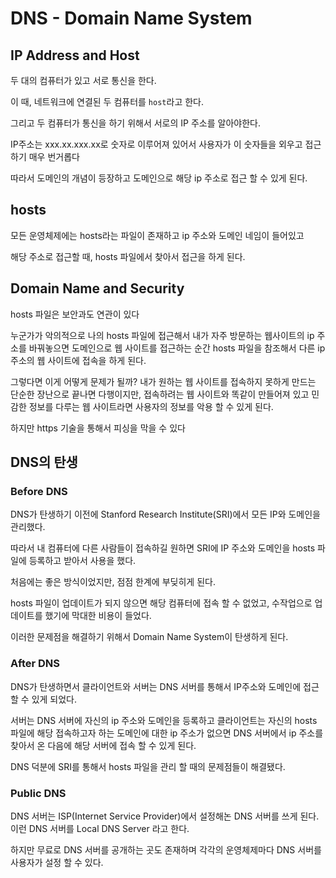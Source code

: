# DNS - Domain Name System

## IP Address and Host

두 대의 컴퓨터가 있고 서로 통신을 한다.

이 때, 네트워크에 연결된 두 컴퓨터를 `host`라고 한다.

그리고 두 컴퓨터가 통신을 하기 위해서 서로의 IP 주소를 알아야한다.

IP주소는 xxx.xx.xxx.xx로 숫자로 이루어져 있어서 사용자가 이 숫자들을 외우고 접근하기 매우 번거롭다

따라서 도메인의 개념이 등장하고 도메인으로 해당 ip 주소로 접근 할 수 있게 된다.

## hosts

모든 운영체제에는 hosts라는 파일이 존재하고 ip 주소와 도메인 네임이 들어있고

해당 주소로 접근할 때, hosts 파일에서 찾아서 접근을 하게 된다.

## Domain Name and Security

hosts 파일은 보안과도 연관이 있다

누군가가 악의적으로 나의 hosts 파일에 접근해서 내가 자주 방문하는 웹사이트의 ip 주소를 바꿔놓으면 도메인으로 웹 사이트를 접근하는 순간 hosts 파일을 참조해서 다른 ip 주소의 웹 사이트에 접속을 하게 된다.

그렇다면 이게 어떻게 문제가 될까? 내가 원하는 웹 사이트를 접속하지 못하게 만드는 단순한 장난으로 끝나면 다행이지만, 접속하려는 웹 사이트와 똑같이 만들어져 있고 민감한 정보를 다루는 웹 사이트라면 사용자의 정보를 악용 할 수 있게 된다.

하지만 https 기술을 통해서 피싱을 막을 수 있다

## DNS의 탄생

### Before DNS

DNS가 탄생하기 이전에 Stanford Research Institute(SRI)에서 모든 IP와 도메인을 관리했다.

따라서 내 컴퓨터에 다른 사람들이 접속하길 원하면 SRI에 IP 주소와 도메인을 hosts 파일에 등록하고 받아서 사용을 했다.

처음에는 좋은 방식이었지만, 점점 한계에 부딪히게 된다.

hosts 파일이 업데이트가 되지 않으면 해당 컴퓨터에 접속 할 수 없었고, 수작업으로 업데이트를 했기에 막대한 비용이 들었다.

이러한 문제점을 해결하기 위해서 Domain Name System이 탄생하게 된다.

### After DNS

DNS가 탄생하면서 클라이언트와 서버는 DNS 서버를 통해서 IP주소와 도메인에 접근할 수 있게 되었다.

서버는 DNS 서버에 자신의 ip 주소와 도메인을 등록하고 클라이언트는 자신의 hosts 파일에 해당 접속하고자 하는 도메인에 대한 ip 주소가 없으면 DNS 서버에서 ip 주소를 찾아서 온 다음에 해당 서버에 접속 할 수 있게 된다.

DNS 덕분에 SRI를 통해서 hosts 파일을 관리 할 때의 문제점들이 해결됐다.

### Public DNS

DNS 서버는 ISP(Internet Service Provider)에서 설정해논 DNS 서버를 쓰게 된다. 이런 DNS 서버를 Local DNS Server 라고 한다.

하지만 무료로 DNS 서버를 공개하는 곳도 존재하며 각각의 운영체제마다 DNS 서버를 사용자가 설정 할 수 있다.
